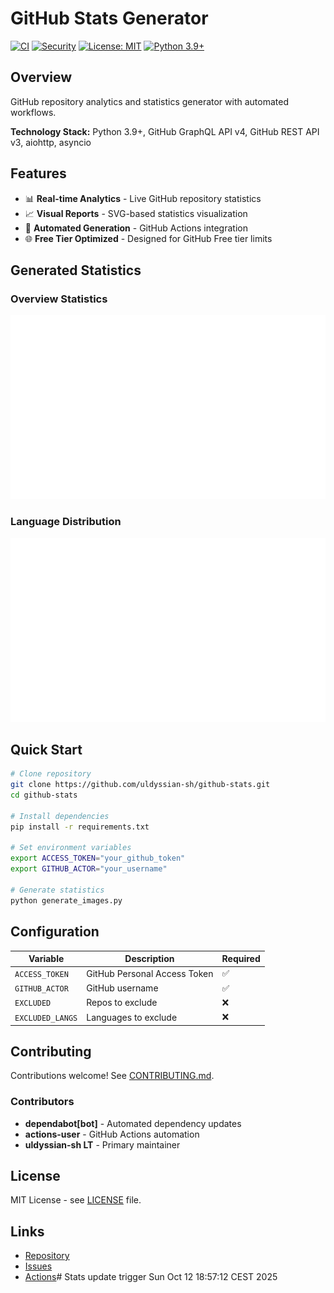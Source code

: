# GitHub Stats Generator

[![CI](https://github.com/uldyssian-sh/github-stats/actions/workflows/ci.yml/badge.svg)](https://github.com/uldyssian-sh/github-stats/actions/workflows/ci.yml)
[![Security](https://github.com/uldyssian-sh/github-stats/actions/workflows/security.yml/badge.svg)](https://github.com/uldyssian-sh/github-stats/actions/workflows/security.yml)
[![License: MIT](https://img.shields.io/badge/License-MIT-yellow.svg)](https://opensource.org/licenses/MIT)
[![Python 3.9+](https://img.shields.io/badge/python-3.9+-blue.svg)](https://www.python.org/downloads/)

## Overview

GitHub repository analytics and statistics generator with automated workflows.

**Technology Stack:** Python 3.9+, GitHub GraphQL API v4, GitHub REST API v3, aiohttp, asyncio

## Features

- 📊 **Real-time Analytics** - Live GitHub repository statistics
- 📈 **Visual Reports** - SVG-based statistics visualization
- 🔄 **Automated Generation** - GitHub Actions integration
- 🌐 **Free Tier Optimized** - Designed for GitHub Free tier limits

## Generated Statistics

### Overview Statistics
![GitHub Stats Overview](./generated/overview.svg)

### Language Distribution
![GitHub Languages](./generated/languages.svg)

## Quick Start

```bash
# Clone repository
git clone https://github.com/uldyssian-sh/github-stats.git
cd github-stats

# Install dependencies
pip install -r requirements.txt

# Set environment variables
export ACCESS_TOKEN="your_github_token"
export GITHUB_ACTOR="your_username"

# Generate statistics
python generate_images.py
```

## Configuration

| Variable | Description | Required |
|----------|-------------|----------|
| `ACCESS_TOKEN` | GitHub Personal Access Token | ✅ |
| `GITHUB_ACTOR` | GitHub username | ✅ |
| `EXCLUDED` | Repos to exclude | ❌ |
| `EXCLUDED_LANGS` | Languages to exclude | ❌ |

## Contributing

Contributions welcome! See [CONTRIBUTING.md](CONTRIBUTING.md).

### Contributors
- **dependabot[bot]** - Automated dependency updates
- **actions-user** - GitHub Actions automation  
- **uldyssian-sh LT** - Primary maintainer

## License

MIT License - see [LICENSE](LICENSE) file.

## Links

- [Repository](https://github.com/uldyssian-sh/github-stats)
- [Issues](https://github.com/uldyssian-sh/github-stats/issues)
- [Actions](https://github.com/uldyssian-sh/github-stats/actions)# Stats update trigger Sun Oct 12 18:57:12 CEST 2025
